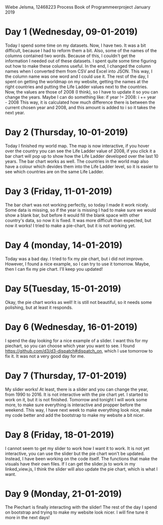 Wiebe Jelsma, 12468223
Process Book of Programmeerproject
January 2019

# Day 1 (Wednesday, 09-01-2019)
Today I spend some time on my datasets. Now, I have two.
It was a bit difficult, because I had to reform them a bit.
Also, some of the names of the columns contained two words.
Because of this, I couldn't get the information I needed out of these datasets.
I spent quite some time figuring out how to make these columns useful.
In the end, I changed the column names when I converted them from CSV and Excel into JSON.
This way, I the column name was one word and I could use it.
The rest of the day, I spent on getting the worldmap on my website, getting the names at the right countries and putting the Life Ladder values next to the countries. Now, the values are those of 2008 (I think), so I have to update it so you can change the years. 
Maybe I can do something like:
if year != 2008:
    i += year - 2008
This way, it is calculated how much difference there is between the current chosen year and 2008, and this amount is added to i so it takes the next year.

# Day 2 (Thursday, 10-01-2019)
Today I finished my world map.
The map is now interactive, if you hover over the country you can see the Life Ladder value of 2008, if you click it a bar chart will pop up to show how the Life Ladder developed over the last 10 years.
The bar chart works as well.
The countries in the world map also have a colour which devides them into the Life Ladder level, so it is easier to see which countries are on the same Life Ladder.

# Day 3 (Friday, 11-01-2019)
The bar chart was not working perfectly, so today I made it work nicely.
Some data is missing, so if the year is missing I had to make sure we would show a blank bar, but before it would fill the blank space with other country's data, so now it is fixed.
It was more difficult than expected, but now it works!
I tried to make a pie-chart, but it is not working yet.

# Day 4 (monday, 14-01-2019)
Today was a bad day.
I tried to fix my pie chart, but i did not improve.
However, I found a nice example, so I can try to use it tomorrow.
Maybe, then I can fix my pie chart. I'll keep you updated!

# Day 5(Tuesday, 15-01-2019)
Okay, the pie chart works as well!
It is still not beautiful, so it needs some polishing, but at least it responds.

# Day 6 (Wednesday, 16-01-2019)
I spend the day looking for a nice example of a slider. I want this for my piechart, so you can choose which year you want to see.
I found https://github.com/d3/d3-dispatch#dispatch_on, which I use tomorrow to fix it. It was not a very good day for me.

# Day 7 (Thursday, 17-01-2019)
My slider works!
At least, there is a slider and you can change the year, from 1990 to 2016.
It is not interactive with the pie chart yet. I started to work on it, but it is not finished.
Tomorrow and tonight I will work some more, to make sure everything is interactive and propper before the weekend.
This way, I have next week to make everything look nice, make my code better and add the bootstrap to make my website a bit nicer.

# Day 8 (Friday, 18-01-2019)
I cannot seem to get my slider to work how I want it to work.
It is not yet interactive, you can use the slider but the pie chart won't be updated. 
Instead, I have been working on the code itself. The functions that make the visuals have their own files.
If I can get the slider.js to work in my linked_view.js, I think the slider will also update the pie chart, which is what I want.

# Day 9 (Monday, 21-01-2019)
The Piechart is finally interacting with the slider!
The rest of the day I spend on bootstrap and trying to make my website look nicer.
I will fine tune it more in the next days!